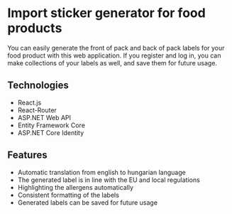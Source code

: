# Import sticker generator for food products

You can easily generate the front of pack and back of pack labels for your food product with this web application. If you register and log in, you can make collections of your labels as well, and save them for future usage.

## Technologies
- React.js
- React-Router
- ASP.NET Web API
- Entity Framework Core
- ASP.NET Core Identity

## Features
- Automatic translation from english to hungarian language
- The generated label is in line with the EU and local regulations 
- Highlighting the allergens automatically
- Consistent formatting of the labels
- Generated labels can be saved for future usage

